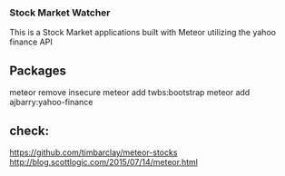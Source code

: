 ### Stock Market Watcher ###

This is a Stock Market applications built with Meteor
utilizing the yahoo finance API


## Packages

meteor remove insecure
meteor add twbs:bootstrap
meteor add ajbarry:yahoo-finance

## check:
https://github.com/timbarclay/meteor-stocks
http://blog.scottlogic.com/2015/07/14/meteor.html

